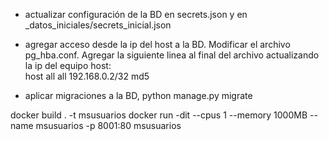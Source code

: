 - actualizar configuración de la BD en secrets.json y en _datos_iniciales/secrets_inicial.json
- agregar acceso desde la ip del host a la BD. Modificar el archivo pg_hba.conf.
Agregar la siguiente linea al final del archivo actualizando la ip del equipo host:  
host    all             all             192.168.0.2/32            md5

- aplicar migraciones a la BD, python manage.py migrate


docker build  . -t msusuarios
docker run -dit --cpus 1 --memory 1000MB --name msusuarios -p 8001:80 msusuarios

